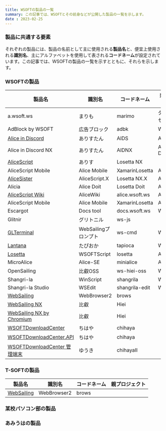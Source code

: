 ```yaml
---
title: WSOFTの製品の一覧
summary: この記事では、WSOFTとその前身などが公開した製品の一覧を示します。
date : 2023-02-25
---
```

### 製品に共通する要素
それぞれの製品には、製品の名前として主に使用される**製品名**と、便宜上使用される**識別名**、主にアルファベットを使用して表される**コードネーム**が設定されています。この記事では、WSOFTの製品の一覧を示すとともに、それらを示します。

### WSOFTの製品


|製品名|識別名|コードネーム|親プロジェクト|
|---|---|---|---|
|a.wsoft.ws|まりも|marimo|ダウンロードセンター|
|AdBlock by WSOFT|広告ブロック|adbk|WebSailingNX|
|[Alice in Discord](../products/alice/in-discord/aid-basic.md)|ありすたん|AIDS|AliceScript|
|Alice in Discord NX|ありすたん|AIDNX|Alice in Discord|
|[AliceScript](../products/alice/index.md)|ありす|Losetta NX||
|AliceScript Mobile|Alice Mobile|XamarinLosetta|AliceScript|
|[AliceSister](../products/alice/general/alice-sister.md)|AliceScript.X|Losetta NX.X|AliceScript|
|Alicia|Alice Doit|Losetta Doit|AliceScript|
|[AliceScript Wiki](https://alice.wsoft.ws/)|AliceWiki|alice.wsoft.ws|AliceScript|
|AliceScript Mobile|Alice Mobile|XamarinLosetta|AliceScript|
|Escargot|Docs tool|docs.wsoft.ws|WSOFTDocs|
|Glitnir|グリトニル|ws-js||
|[GLTerminal](../products/websailing/gl/guide/command-reference.md)|WebSailingプロンプト|ws-cmd|WebSailing|
|[Lantana](https://lantana.wsoft.ws/)|たぴおか|tapioca|WSOFTDocs|
|[Losetta](../products/alice/general/../changelog/losetta/index.md)|WSOFTScript|losetta|AliceScript|
|MicroAlice|Alice-SE|minialice|AliceScript|
|OpenSailing|比叡OSS|ws-hiei-oss|WebSailingNX|
|Shangri-la|WinScript|shangrila|WSOFTScript|
|Shangri-la Studio|WSEdit|shangrila-edit|WSProgramer|
|[WebSailing](../products/websailing/gl/changelog/index.md)|WebBrowser2|brows|
|[WebSailing NX](../products/websailing/legacy/index.md)|比叡|Hiei|
|[WebSailing NX by Chromium](../products/websailing/index.md)|比叡|Hiei|
|[WSOFTDownloadCenter](../products/download/index.md)|ちはや|chihaya|
|[WSOFTDownloadCenter.API](../products/download/api.md)|ちはや|chihaya|
|[WSOFTDownloadCenter 管理端末](../products/download/manager/index.md)|ゆうき|chihayaⅡ|

### T-SOFTの製品

|製品名|識別名|コードネーム|親プロジェクト|
|---|---|---|---|
|[WebSailing](../products/websailing/gl/changelog/index.md)|WebBrowser2|brows|

### 某校パソコン部の製品

### あみうはの製品